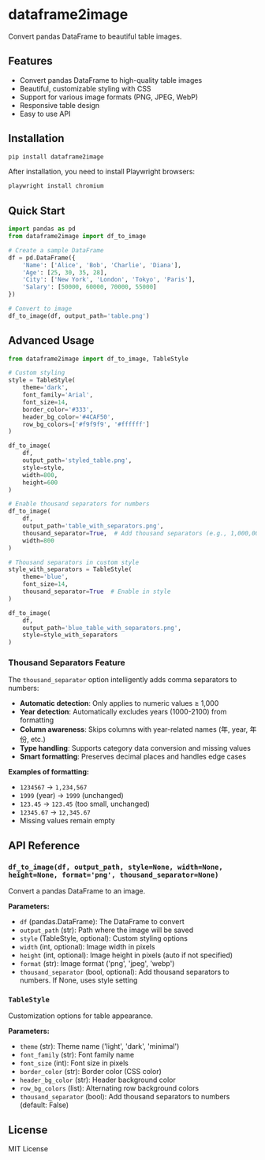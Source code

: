 # dataframe2image

Convert pandas DataFrame to beautiful table images.

## Features

- Convert pandas DataFrame to high-quality table images
- Beautiful, customizable styling with CSS
- Support for various image formats (PNG, JPEG, WebP)
- Responsive table design
- Easy to use API

## Installation

```bash
pip install dataframe2image
```

After installation, you need to install Playwright browsers:

```bash
playwright install chromium
```

## Quick Start

```python
import pandas as pd
from dataframe2image import df_to_image

# Create a sample DataFrame
df = pd.DataFrame({
    'Name': ['Alice', 'Bob', 'Charlie', 'Diana'],
    'Age': [25, 30, 35, 28],
    'City': ['New York', 'London', 'Tokyo', 'Paris'],
    'Salary': [50000, 60000, 70000, 55000]
})

# Convert to image
df_to_image(df, output_path='table.png')
```

## Advanced Usage

```python
from dataframe2image import df_to_image, TableStyle

# Custom styling
style = TableStyle(
    theme='dark',
    font_family='Arial',
    font_size=14,
    border_color='#333',
    header_bg_color='#4CAF50',
    row_bg_colors=['#f9f9f9', '#ffffff']
)

df_to_image(
    df, 
    output_path='styled_table.png',
    style=style,
    width=800,
    height=600
)

# Enable thousand separators for numbers
df_to_image(
    df,
    output_path='table_with_separators.png',
    thousand_separator=True,  # Add thousand separators (e.g., 1,000,000)
    width=800
)

# Thousand separators in custom style
style_with_separators = TableStyle(
    theme='blue',
    font_size=14,
    thousand_separator=True  # Enable in style
)

df_to_image(
    df,
    output_path='blue_table_with_separators.png',
    style=style_with_separators
)
```

### Thousand Separators Feature

The `thousand_separator` option intelligently adds comma separators to numbers:

- **Automatic detection**: Only applies to numeric values ≥ 1,000
- **Year detection**: Automatically excludes years (1000-2100) from formatting
- **Column awareness**: Skips columns with year-related names (年, year, 年份, etc.)
- **Type handling**: Supports category data conversion and missing values
- **Smart formatting**: Preserves decimal places and handles edge cases

**Examples of formatting:**
- `1234567` → `1,234,567`
- `1999` (year) → `1999` (unchanged)
- `123.45` → `123.45` (too small, unchanged)  
- `12345.67` → `12,345.67`
- Missing values remain empty

## API Reference

### `df_to_image(df, output_path, style=None, width=None, height=None, format='png', thousand_separator=None)`

Convert a pandas DataFrame to an image.

**Parameters:**
- `df` (pandas.DataFrame): The DataFrame to convert
- `output_path` (str): Path where the image will be saved
- `style` (TableStyle, optional): Custom styling options
- `width` (int, optional): Image width in pixels
- `height` (int, optional): Image height in pixels (auto if not specified)
- `format` (str): Image format ('png', 'jpeg', 'webp')
- `thousand_separator` (bool, optional): Add thousand separators to numbers. If None, uses style setting

### `TableStyle`

Customization options for table appearance.

**Parameters:**
- `theme` (str): Theme name ('light', 'dark', 'minimal')
- `font_family` (str): Font family name
- `font_size` (int): Font size in pixels
- `border_color` (str): Border color (CSS color)
- `header_bg_color` (str): Header background color
- `row_bg_colors` (list): Alternating row background colors
- `thousand_separator` (bool): Add thousand separators to numbers (default: False)

## License

MIT License
